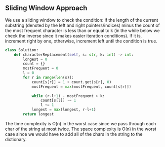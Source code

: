 ## Sliding Window Approach
We use a sliding window to check the condition: if the length of the current substring (denoted by the left and right pointers/indices) minus the count of the most frequent character is less than or equal to k (in the while below we check the inverse since it makes easier iteration conditions). If it is, increment right by one, otherwise, increment left until the condition is true.
``` python
class Solution:
    def characterReplacement(self, s: str, k: int) -> int:
        longest = 0
        count = {}
        mostFrequent = 0
        l = 0
        for r in range(len(s)):
            count[s[r]] = 1 + count.get(s[r], 0)
            mostFrequent = max(mostFrequent, count[s[r]])
  
            while (r-l+1) - mostFrequent > k:
                count[s[l]] -= 1
                l += 1
            longest = max(longest, r-l+1)
        return longest
```
The time complexity is O(n) in the worst case since we pass through each char of the string at most twice. The space complexity is O(n) in the worst case since we would have to add all of the chars in the string to the dictionary.